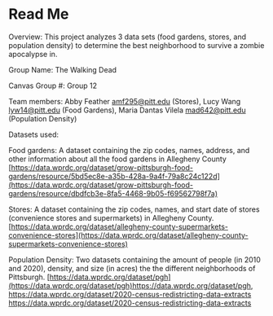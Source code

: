 # Read Me
Overview: This project analyzes 3 data sets (food gardens, stores, and population density) to determine the best neighborhood to survive a zombie apocalypse in.

Group Name: The Walking Dead

Canvas Group #: Group 12

Team members: Abby Feather amf295@pitt.edu (Stores), Lucy Wang lyw14@pitt.edu (Food Gardens), Maria Dantas Vilela mad642@pitt.edu (Population Density)

Datasets used: 

Food gardens: A dataset containing the zip codes, names, address, and other information about all the food gardens in Allegheny County [https://data.wprdc.org/dataset/grow-pittsburgh-food-gardens/resource/5bd5ec8e-a35b-428a-9a4f-79a8c24c122d](https://data.wprdc.org/dataset/grow-pittsburgh-food-gardens/resource/dbdfcb3e-8fa5-4468-9b05-f69562798f7a) 

Stores: A dataset containing the zip codes, names, and start date of stores (convenience stores and supermarkets) in Allegheny County. [https://data.wprdc.org/dataset/allegheny-county-supermarkets-convenience-stores](https://data.wprdc.org/dataset/allegheny-county-supermarkets-convenience-stores)

Population Density: Two datasets containing the amount of people (in 2010 and 2020), density, and size (in acres) the the different neighborhoods of Pittsburgh. [https://data.wprdc.org/dataset/pgh](https://data.wprdc.org/dataset/pgh)https://data.wprdc.org/dataset/pgh, [https://data.wprdc.org/dataset/2020-census-redistricting-data-extracts ](https://data.wprdc.org/dataset/2020-census-redistricting-data-extracts)https://data.wprdc.org/dataset/2020-census-redistricting-data-extracts
